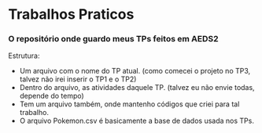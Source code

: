 # Trabalhos Praticos
### O repositório onde guardo meus TPs feitos em AEDS2

Estrutura:
* Um arquivo com o nome do TP atual. (como comecei o projeto no TP3, talvez não irei inserir o TP1 e o TP2)
* Dentro do arquivo, as atividades daquele TP. (talvez eu não envie todas, depende do tempo)
* Tem um arquivo também, onde mantenho códigos que criei para tal trabalho.
* O arquivo Pokemon.csv é basicamente a base de dados usada nos TPs.